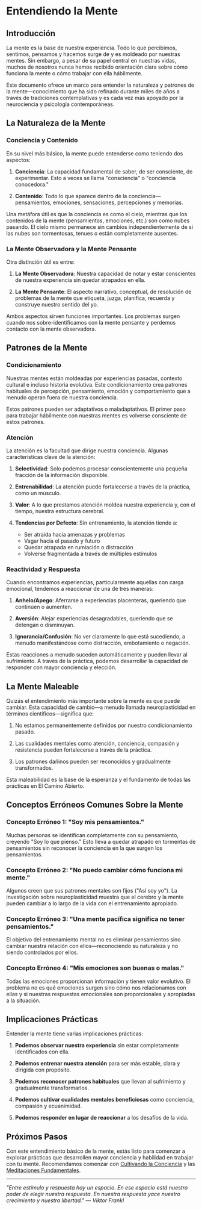 # Entendiendo la Mente

## Introducción

La mente es la base de nuestra experiencia. Todo lo que percibimos, sentimos, pensamos y hacemos surge de y es moldeado por nuestras mentes. Sin embargo, a pesar de su papel central en nuestras vidas, muchos de nosotros nunca hemos recibido orientación clara sobre cómo funciona la mente o cómo trabajar con ella hábilmente.

Este documento ofrece un marco para entender la naturaleza y patrones de la mente—conocimiento que ha sido refinado durante miles de años a través de tradiciones contemplativas y es cada vez más apoyado por la neurociencia y psicología contemporáneas.

## La Naturaleza de la Mente

### Conciencia y Contenido

En su nivel más básico, la mente puede entenderse como teniendo dos aspectos:

1. **Conciencia**: La capacidad fundamental de saber, de ser consciente, de experimentar. Esto a veces se llama "consciencia" o "conciencia conocedora."

2. **Contenido**: Todo lo que aparece dentro de la conciencia—pensamientos, emociones, sensaciones, percepciones y memorias.

Una metáfora útil es que la conciencia es como el cielo, mientras que los contenidos de la mente (pensamientos, emociones, etc.) son como nubes pasando. El cielo mismo permanece sin cambios independientemente de si las nubes son tormentosas, tenues o están completamente ausentes.

### La Mente Observadora y la Mente Pensante

Otra distinción útil es entre:

1. **La Mente Observadora**: Nuestra capacidad de notar y estar conscientes de nuestra experiencia sin quedar atrapados en ella.

2. **La Mente Pensante**: El aspecto narrativo, conceptual, de resolución de problemas de la mente que etiqueta, juzga, planifica, recuerda y construye nuestro sentido del yo.

Ambos aspectos sirven funciones importantes. Los problemas surgen cuando nos sobre-identificamos con la mente pensante y perdemos contacto con la mente observadora.

## Patrones de la Mente

### Condicionamiento

Nuestras mentes están moldeadas por experiencias pasadas, contexto cultural e incluso historia evolutiva. Este condicionamiento crea patrones habituales de percepción, pensamiento, emoción y comportamiento que a menudo operan fuera de nuestra conciencia.

Estos patrones pueden ser adaptativos o maladaptativos. El primer paso para trabajar hábilmente con nuestras mentes es volverse consciente de estos patrones.

### Atención

La atención es la facultad que dirige nuestra conciencia. Algunas características clave de la atención:

1. **Selectividad**: Solo podemos procesar conscientemente una pequeña fracción de la información disponible.

2. **Entrenabilidad**: La atención puede fortalecerse a través de la práctica, como un músculo.

3. **Valor**: A lo que prestamos atención moldea nuestra experiencia y, con el tiempo, nuestra estructura cerebral.

4. **Tendencias por Defecto**: Sin entrenamiento, la atención tiende a:
   - Ser atraída hacia amenazas y problemas
   - Vagar hacia el pasado y futuro
   - Quedar atrapada en rumiación o distracción
   - Volverse fragmentada a través de múltiples estímulos

### Reactividad y Respuesta

Cuando encontramos experiencias, particularmente aquellas con carga emocional, tendemos a reaccionar de una de tres maneras:

1. **Anhelo/Apego**: Aferrarse a experiencias placenteras, queriendo que continúen o aumenten.

2. **Aversión**: Alejar experiencias desagradables, queriendo que se detengan o disminuyan.

3. **Ignorancia/Confusión**: No ver claramente lo que está sucediendo, a menudo manifestándose como distracción, embotamiento o negación.

Estas reacciones a menudo suceden automáticamente y pueden llevar al sufrimiento. A través de la práctica, podemos desarrollar la capacidad de responder con mayor conciencia y elección.

## La Mente Maleable

Quizás el entendimiento más importante sobre la mente es que puede cambiar. Esta capacidad de cambio—a menudo llamada neuroplasticidad en términos científicos—significa que:

1. No estamos permanentemente definidos por nuestro condicionamiento pasado.

2. Las cualidades mentales como atención, conciencia, compasión y resistencia pueden fortalecerse a través de la práctica.

3. Los patrones dañinos pueden ser reconocidos y gradualmente transformados.

Esta maleabilidad es la base de la esperanza y el fundamento de todas las prácticas en El Camino Abierto.

## Conceptos Erróneos Comunes Sobre la Mente

### Concepto Erróneo 1: "Soy mis pensamientos."

Muchas personas se identifican completamente con su pensamiento, creyendo "Soy lo que pienso." Esto lleva a quedar atrapado en tormentas de pensamientos sin reconocer la conciencia en la que surgen los pensamientos.

### Concepto Erróneo 2: "No puedo cambiar cómo funciona mi mente."

Algunos creen que sus patrones mentales son fijos ("Así soy yo"). La investigación sobre neuroplasticidad muestra que el cerebro y la mente pueden cambiar a lo largo de la vida con el entrenamiento apropiado.

### Concepto Erróneo 3: "Una mente pacífica significa no tener pensamientos."

El objetivo del entrenamiento mental no es eliminar pensamientos sino cambiar nuestra relación con ellos—reconociendo su naturaleza y no siendo controlados por ellos.

### Concepto Erróneo 4: "Mis emociones son buenas o malas."

Todas las emociones proporcionan información y tienen valor evolutivo. El problema no es qué emociones surgen sino cómo nos relacionamos con ellas y si nuestras respuestas emocionales son proporcionales y apropiadas a la situación.

## Implicaciones Prácticas

Entender la mente tiene varias implicaciones prácticas:

1. **Podemos observar nuestra experiencia** sin estar completamente identificados con ella.

2. **Podemos entrenar nuestra atención** para ser más estable, clara y dirigida con propósito.

3. **Podemos reconocer patrones habituales** que llevan al sufrimiento y gradualmente transformarlos.

4. **Podemos cultivar cualidades mentales beneficiosas** como conciencia, compasión y ecuanimidad.

5. **Podemos responder en lugar de reaccionar** a los desafíos de la vida.

## Próximos Pasos

Con este entendimiento básico de la mente, estás listo para comenzar a explorar prácticas que desarrollen mayor conciencia y habilidad en trabajar con tu mente. Recomendamos comenzar con [Cultivando la Conciencia](02_CultivatingAwareness.md) y las [Meditaciones Fundamentales](../Practices/01_FoundationalMeditations.md).

---

*"Entre estímulo y respuesta hay un espacio. En ese espacio está nuestro poder de elegir nuestra respuesta. En nuestra respuesta yace nuestro crecimiento y nuestra libertad." — Viktor Frankl*
